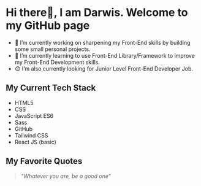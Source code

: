 # Hi there👋, I am Darwis. Welcome to my GitHub page

<!-- **darwisabdrauf/darwisabdrauf** is a ✨ _special_ ✨ repository because its `README.md` (this file) appears on your GitHub profile. -->

- 🔭 I’m currently working on sharpening my Front-End skills by building some small personal projects.
- 🌱 I’m currently learning to use Front-End Library/Framework to improve my Front-End Development skills.
- 😊 I’m also currently looking for Junior Level Front-End Developer Job.

## My Current Tech Stack

- HTML5
- CSS
- JavaScript ES6
- Sass
- GitHub
- Tailwind CSS
- React JS (basic)


## My Favorite Quotes

> *"Whatever you are, be a good one"*

